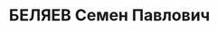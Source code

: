 ---
title: БЕЛЯЕВ Семен Павлович
description: "Род. в 1879, с. Глазок, русский. Проживал: г. Ростов-на-Дону. Директор\
  \ Горсоюзпечать. \n  Арестован УНКВД АЧК 16.09.1936. Обв. по ст.ст. 58-8, 58-11\
  \ УК РСФСР за участие в контрреволюционной организации. Приговор: выездная сессия\
  \ ВК ВС СССР в г. Ростове-на-Дону, 20.06.1937 – ВМН. Расстрелян 20.06.1937, в г.Ростове-на-Дону.\
  \ \n  Реабилитирован Верховным судом СССР 13.08.1957 за отсутствием состава преступления"
---